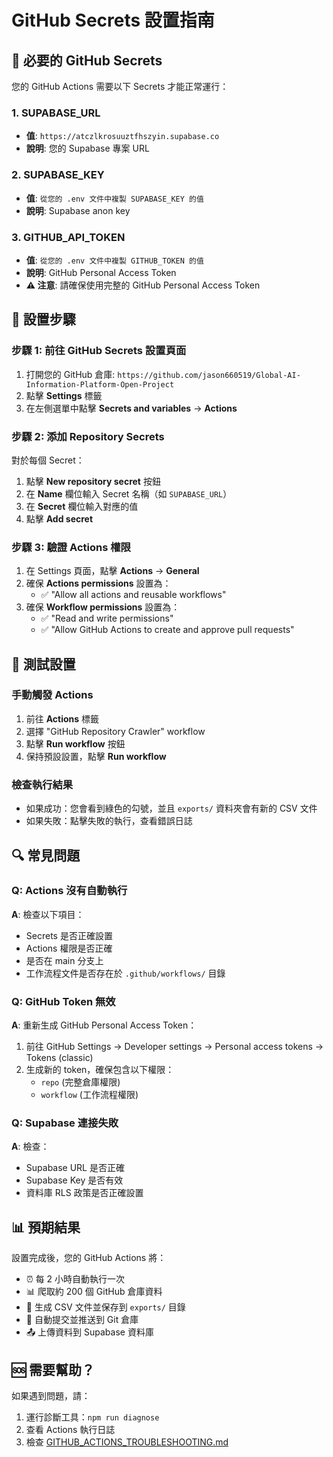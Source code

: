# GitHub Secrets 設置指南

## 🔐 必要的 GitHub Secrets

您的 GitHub Actions 需要以下 Secrets 才能正常運行：

### 1. SUPABASE_URL
- **值**: `https://atczlkrosuuztfhszyin.supabase.co`
- **說明**: 您的 Supabase 專案 URL

### 2. SUPABASE_KEY
- **值**: `從您的 .env 文件中複製 SUPABASE_KEY 的值`
- **說明**: Supabase anon key

### 3. GITHUB_API_TOKEN
- **值**: `從您的 .env 文件中複製 GITHUB_TOKEN 的值`
- **說明**: GitHub Personal Access Token
- **⚠️ 注意**: 請確保使用完整的 GitHub Personal Access Token

## 📝 設置步驟

### 步驟 1: 前往 GitHub Secrets 設置頁面
1. 打開您的 GitHub 倉庫: `https://github.com/jason660519/Global-AI-Information-Platform-Open-Project`
2. 點擊 **Settings** 標籤
3. 在左側選單中點擊 **Secrets and variables** → **Actions**

### 步驟 2: 添加 Repository Secrets
對於每個 Secret：
1. 點擊 **New repository secret** 按鈕
2. 在 **Name** 欄位輸入 Secret 名稱（如 `SUPABASE_URL`）
3. 在 **Secret** 欄位輸入對應的值
4. 點擊 **Add secret**

### 步驟 3: 驗證 Actions 權限
1. 在 Settings 頁面，點擊 **Actions** → **General**
2. 確保 **Actions permissions** 設置為：
   - ✅ "Allow all actions and reusable workflows"
3. 確保 **Workflow permissions** 設置為：
   - ✅ "Read and write permissions"
   - ✅ "Allow GitHub Actions to create and approve pull requests"

## 🧪 測試設置

### 手動觸發 Actions
1. 前往 **Actions** 標籤
2. 選擇 "GitHub Repository Crawler" workflow
3. 點擊 **Run workflow** 按鈕
4. 保持預設設置，點擊 **Run workflow**

### 檢查執行結果
- 如果成功：您會看到綠色的勾號，並且 `exports/` 資料夾會有新的 CSV 文件
- 如果失敗：點擊失敗的執行，查看錯誤日誌

## 🔍 常見問題

### Q: Actions 沒有自動執行
**A**: 檢查以下項目：
- Secrets 是否正確設置
- Actions 權限是否正確
- 是否在 main 分支上
- 工作流程文件是否存在於 `.github/workflows/` 目錄

### Q: GitHub Token 無效
**A**: 重新生成 GitHub Personal Access Token：
1. 前往 GitHub Settings → Developer settings → Personal access tokens → Tokens (classic)
2. 生成新的 token，確保包含以下權限：
   - `repo` (完整倉庫權限)
   - `workflow` (工作流程權限)

### Q: Supabase 連接失敗
**A**: 檢查：
- Supabase URL 是否正確
- Supabase Key 是否有效
- 資料庫 RLS 政策是否正確設置

## 📊 預期結果

設置完成後，您的 GitHub Actions 將：
- ⏰ 每 2 小時自動執行一次
- 📊 爬取約 200 個 GitHub 倉庫資料
- 💾 生成 CSV 文件並保存到 `exports/` 目錄
- 🔄 自動提交並推送到 Git 倉庫
- 📤 上傳資料到 Supabase 資料庫

## 🆘 需要幫助？

如果遇到問題，請：
1. 運行診斷工具：`npm run diagnose`
2. 查看 Actions 執行日誌
3. 檢查 [GITHUB_ACTIONS_TROUBLESHOOTING.md](./GITHUB_ACTIONS_TROUBLESHOOTING.md)
